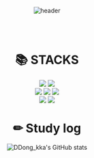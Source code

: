 <div align=center> 

 ![header](https://capsule-render.vercel.app/api?type=Waving&height=180&text=DDong_kka's%20Ginthub-nl-&fontSize=40&fontColor=EAEAEA&fontAlignY=30&color=0:dafdff,100:243762&desc=Welcome!&descAlign=58&descAlignY=50)

<br><br>
<div align=center><h1>📚 STACKS  </h1></div>


  <img src="https://img.shields.io/badge/java-007396?style=for-the-badge&logo=java&logoColor=white"> 
  <img src="https://img.shields.io/badge/python-3776AB?style=for-the-badge&logo=python&logoColor=white"> 
  <br>
  
  <img src="https://img.shields.io/badge/html5-E34F26?style=for-the-badge&logo=html5&logoColor=white"> 
  <img src="https://img.shields.io/badge/css-1572B6?style=for-the-badge&logo=css3&logoColor=white"> 
  <img src="https://img.shields.io/badge/javascript-F7DF1E?style=for-the-badge&logo=javascript&logoColor=black"> 
  
  <br>
  <img src="https://img.shields.io/badge/github-181717?style=for-the-badge&logo=github&logoColor=white">
  <img src="https://img.shields.io/badge/git-F05032?style=for-the-badge&logo=git&logoColor=white">
 
  <br>
  


<div align=center><h1> ✏ Study log </h1></div>

![DDong_kka's GitHub stats](https://github-readme-stats.vercel.app/api?username=jjsh0208&theme=prussian&icons=true)


</div>
